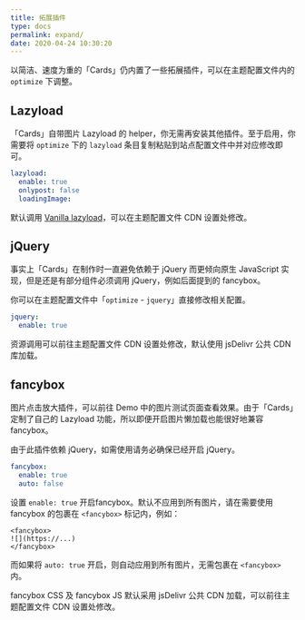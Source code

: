 ```yaml
---
title: 拓展插件
type: docs
permalink: expand/
date: 2020-04-24 10:30:20
---
```




以简洁、速度为重的「Cards」仍内置了一些拓展插件，可以在主题配置文件内的 `optimize` 下调整。

## Lazyload

「Cards」自带图片 Lazyload 的 helper，你无需再安装其他插件。至于启用，你需要将 `optimize` 下的 `lazyload` 条目复制粘贴到站点配置文件中并对应修改即可。

```yaml
lazyload:
  enable: true
  onlypost: false
  loadingImage: 
```

默认调用 [Vanilla lazyload](https://github.com/verlok/lazyload)，可以在主题配置文件 CDN 设置处修改。

## jQuery

事实上「Cards」在制作时一直避免依赖于 jQuery 而更倾向原生 JavaScript 实现，但是还是有部分组件必须调用 jQuery，例如后面提到的 fancybox。

你可以在主题配置文件中「`optimize` - `jquery`」直接修改相关配置。

```yaml
jquery: 
  enable: true
```

资源调用可以前往主题配置文件 CDN 设置处修改，默认使用 jsDelivr 公共 CDN 库加载。

## fancybox

图片点击放大插件，可以前往 Demo 中的图片测试页面查看效果。由于「Cards」定制了自己的 Lazyload 功能，所以即便开启图片懒加载也能很好地兼容 fancybox。

由于此插件依赖 jQuery，如需使用请务必确保已经开启 jQuery。

```yaml
fancybox: 
  enable: true
  auto: false
```

设置 `enable: true` 开启fancybox。默认不应用到所有图片，请在需要使用 fancybox 的包裹在 `<fancybox>` 标记内，例如：

```
<fancybox>
![](https://...)
</fancybox>
```

 而如果将 `auto: true` 开启，则自动应用到所有图片，无需包裹在 `<fancybox>` 内。

fancybox CSS 及 fancybox JS 默认采用 jsDelivr 公共 CDN 加载，可以前往主题配置文件 CDN 设置处修改。